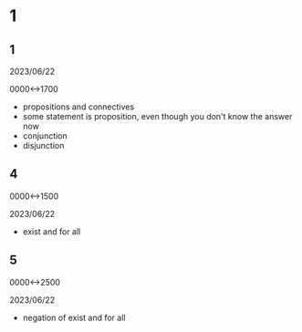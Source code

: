 # 1

## 1

2023/06/22

0000<->1700

- propositions and connectives
- some statement is proposition, even though you don't know the answer now
- conjunction
- disjunction

## 4

0000<->1500

2023/06/22

- exist and for all

## 5

0000<->2500

2023/06/22

- negation of exist and for all
